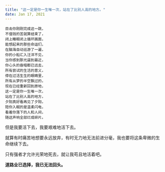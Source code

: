 ```yaml
---
title: "这一定是你一生唯一次，站在了比别人高的地方。"
date: Jan 17, 2021
---
```



```
目击你刚刚完成这一跳，
不值钱的苦就算结束了，
闭上睡眼闭上循环画面，
能想起来的那些命运们，
在脑海自动巡游了一遍，
你的小船汇入汪洋不见，
当你感到那光逼到最近，
你心头的昏暗都已远去，
所有尝试的生活的意义，
停在过活生生的眼睛里，
所有从梦的半空飘过的，
现在已经重新回到原地，
这一定是你一生唯一次，
站在了比别人高的地方，
夕阳真好看再见了夕阳，
陪你入眠的是温柔闪电，
看着你落下的人和人间，
随这声响全部烂成碎片。
```

但是我要活下去，我要艰难地活下去。

就算有时痛苦地想要永远放弃，有时无力地无法前进分毫，我也要将这条卑微的生命继续下去。

只有强者才允许光荣地死去，就让我苟且地活着吧。



**道路业已选择，我已无法回头。**